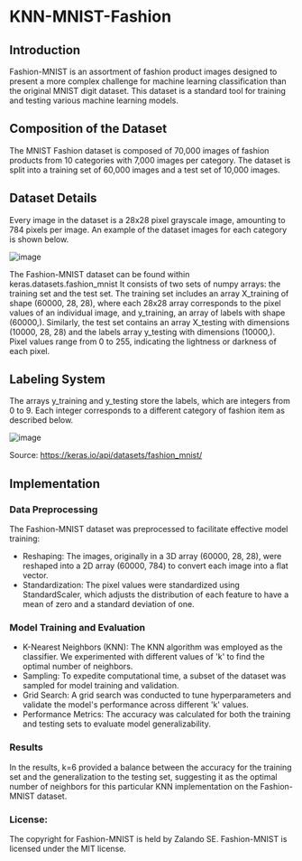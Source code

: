 # KNN-MNIST-Fashion

## Introduction
Fashion-MNIST is an assortment of fashion product images designed to present a more complex challenge for machine learning classification than the original MNIST digit dataset. This dataset is a standard tool for training and testing various machine learning models.

## Composition of the Dataset
The MNIST Fashion dataset is composed of 70,000 images of fashion products from 10 categories with 7,000 images per category. The dataset is split into a training set of 60,000 images and a test set of 10,000 images. 

## Dataset Details
Every image in the dataset is a 28x28 pixel grayscale image, amounting to 784 pixels per image. An example of the dataset images for each category is shown below.
 

![image](https://github.com/angelicamiotti/KNN-MNIST-Fashion/assets/8940755/243c7378-5df0-4db1-85ad-1cd3a042647a)


The Fashion-MNIST dataset can be found within keras.datasets.fashion_mnist
It consists of two sets of numpy arrays: the training set and the test set. The training set includes an array X_training of shape (60000, 28, 28), where each 28x28 array corresponds to the pixel values of an individual image, and y_training, an array of labels with shape (60000,). Similarly, the test set contains an array X_testing with dimensions (10000, 28, 28) and the labels array y_testing with dimensions (10000,). Pixel values range from 0 to 255, indicating the lightness or darkness of each pixel.

## Labeling System
The arrays y_training and y_testing store the labels, which are integers from 0 to 9. Each integer corresponds to a different category of fashion item as described below.

 ![image](https://github.com/angelicamiotti/KNN-MNIST-Fashion/assets/8940755/8330ec5a-f6cb-465e-8394-f59e1d0f9414)

Source: https://keras.io/api/datasets/fashion_mnist/ 
## Implementation

### Data Preprocessing

The Fashion-MNIST dataset was preprocessed to facilitate effective model training:

- Reshaping: The images, originally in a 3D array (60000, 28, 28), were reshaped into a 2D array (60000, 784) to convert each image into a flat vector.
- Standardization: The pixel values were standardized using StandardScaler, which adjusts the distribution of each feature to have a mean of zero and a standard deviation of one. 

### Model Training and Evaluation
- K-Nearest Neighbors (KNN): The KNN algorithm was employed as the classifier. We experimented with different values of 'k' to find the optimal number of neighbors.
- Sampling: To expedite computational time, a subset of the dataset was sampled for model training and validation.
- Grid Search: A grid search was conducted to tune hyperparameters and validate the model's performance across different 'k' values.
- Performance Metrics: The accuracy was calculated for both the training and testing sets to evaluate model generalizability.

### Results
In the results, k=6 provided a balance between the accuracy for the training set and the generalization to the testing set, suggesting it as the optimal number of neighbors for this particular KNN implementation on the Fashion-MNIST dataset.

### License:
The copyright for Fashion-MNIST is held by Zalando SE. Fashion-MNIST is licensed under the MIT license.

